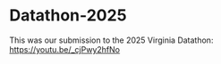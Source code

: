 # Datathon-2025

This was our submission to the 2025 Virginia Datathon: https://youtu.be/_cjPwy2hfNo
